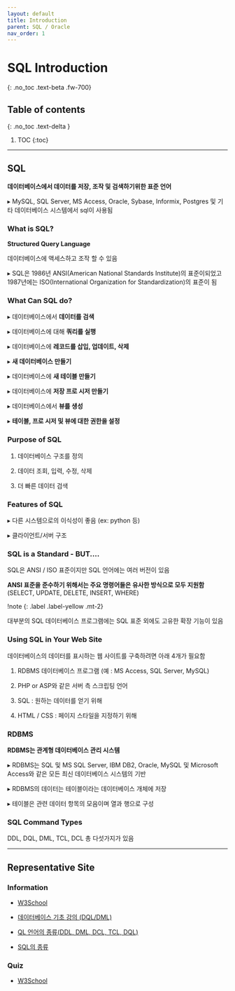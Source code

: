```yaml
---
layout: default
title: Introduction
parent: SQL / Oracle
nav_order: 1
---
```


# SQL Introduction
{: .no_toc .text-beta .fw-700}

## Table of contents
{: .no_toc .text-delta }

1. TOC
{:toc}

---

## SQL

**데이터베이스에서 데이터를 저장, 조작 및 검색하기위한 표준 언어**

&#9656; MySQL, SQL Server, MS Access, Oracle, Sybase, Informix, Postgres 및 기타 데이터베이스 시스템에서 sql이 사용됨

### What is SQL?

**Structured Query Language**

데이터베이스에 액세스하고 조작 할 수 있음

&#9656; SQL은 1986년 ANSI(American National Standards Institute)의 표준이되었고 1987년에는 ISO(International Organization for Standardization)의 표준이 됨

### What Can SQL do?

&#9656; 데이터베이스에서 **데이터를 검색**

&#9656; 데이터베이스에 대해 **쿼리를 실행**

&#9656; 데이터베이스에 **레코드를 삽입, 업데이트, 삭제**

&#9656; **새 데이터베이스 만들기**

&#9656; 데이터베이스에 **새 테이블 만들기**

&#9656; 데이터베이스에 **저장 프로 시저 만들기**

&#9656; 데이터베이스에서 **뷰를 생성**

&#9656; **테이블, 프로 시저 및 뷰에 대한 권한을 설정**

### Purpose of SQL

1. 데이터베이스 구조를 정의

2. 데이터 조회, 입력, 수정, 삭제

3. 더 빠른 데이터 검색

### Features of SQL

&#9656; 다른 시스템으로의 이식성이 좋음 (ex: python 등)

&#9656; 클라이언트/서버 구조

### SQL is a Standard - BUT....

SQL은 ANSI / ISO 표준이지만 SQL 언어에는 여러 버전이 있음

**ANSI 표준을 준수하기 위해서는 주요 명령어들은 유사한 방식으로 모두 지원함** (SELECT, UPDATE, DELETE, INSERT, WHERE)

!note
{: .label .label-yellow .mt-2}
<div class="code-example" markdown="1">
대부분의 SQL 데이터베이스 프로그램에는 SQL 표준 외에도 고유한 확장 기능이 있음
</div>

### Using SQL in Your Web Site

데이터베이스의 데이터를 표시하는 웹 사이트를 구축하려면 아래 4개가 필요함

1. RDBMS 데이터베이스 프로그램 (예 : MS Access, SQL Server, MySQL)

2. PHP or ASP와 같은 서버 측 스크립팅 언어

3. SQL : 원하는 데이터를 얻기 위해

4. HTML / CSS : 페이지 스타일을 지정하기 위해

### RDBMS

**RDBMS는 관계형 데이터베이스 관리 시스템**

&#9656; RDBMS는 SQL 및 MS SQL Server, IBM DB2, Oracle, MySQL 및 Microsoft Access와 같은 모든 최신 데이터베이스 시스템의 기반

&#9656; RDBMS의 데이터는 테이블이라는 데이터베이스 개체에 저장

&#9656; 테이블은 관련 데이터 항목의 모음이며 열과 행으로 구성

### SQL Command Types

DDL, DQL, DML, TCL, DCL 총 다섯가지가 있음

---

## Representative Site

### Information

* [W3School](https://www.w3schools.com/sql/default.asp)

* [데이터베이스 기초 강의 (DQL/DML)](https://nackwon.tistory.com/95?category=796152)

* [QL 언어의 종류(DDL, DML, DCL, TCL, DQL)](https://m.blog.naver.com/PostView.naver?blogId=liccorob&logNo=10152844072&proxyReferer=https:%2F%2Fwww.google.com%2F)

* [SQL의 종류](https://webstudynote.tistory.com/46)

### Quiz

* [W3School](https://www.w3schools.com/sql/sql_quiz.asp)
